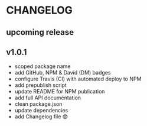 # CHANGELOG

## upcoming release

## v1.0.1

- scoped package name
- add GitHub, NPM & David (DM) badges
- configure Travis (CI) with automated deploy to NPM
- add prepublish script
- update README for NPM publication
- add full API documentation
- clean package.json
- update dependencies
- add Changelog file 😨
